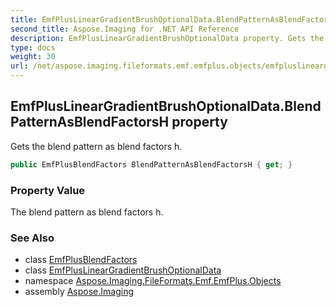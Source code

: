 ```yaml
---
title: EmfPlusLinearGradientBrushOptionalData.BlendPatternAsBlendFactorsH
second_title: Aspose.Imaging for .NET API Reference
description: EmfPlusLinearGradientBrushOptionalData property. Gets the blend pattern as blend factors h
type: docs
weight: 30
url: /net/aspose.imaging.fileformats.emf.emfplus.objects/emfpluslineargradientbrushoptionaldata/blendpatternasblendfactorsh/
---
```

## EmfPlusLinearGradientBrushOptionalData.BlendPatternAsBlendFactorsH property

Gets the blend pattern as blend factors h.

```csharp
public EmfPlusBlendFactors BlendPatternAsBlendFactorsH { get; }
```

### Property Value

The blend pattern as blend factors h.

### See Also

* class [EmfPlusBlendFactors](../../emfplusblendfactors/)
* class [EmfPlusLinearGradientBrushOptionalData](../)
* namespace [Aspose.Imaging.FileFormats.Emf.EmfPlus.Objects](../../emfpluslineargradientbrushoptionaldata/)
* assembly [Aspose.Imaging](../../../)


